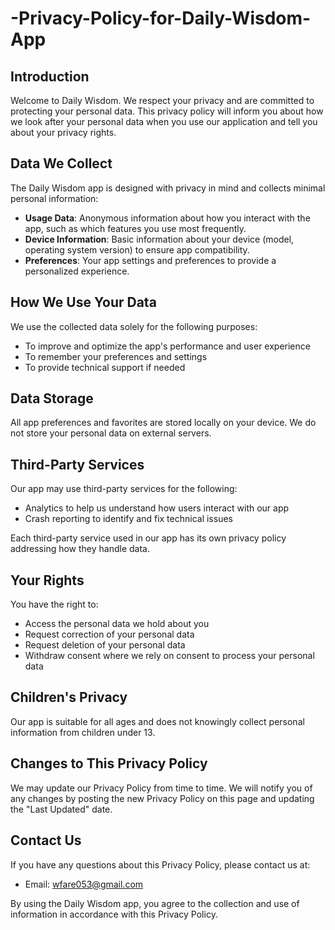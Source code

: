 # -Privacy-Policy-for-Daily-Wisdom-App

## Introduction
Welcome to Daily Wisdom. We respect your privacy and are committed to protecting your personal data. This privacy policy will inform you about how we look after your personal data when you use our application and tell you about your privacy rights.

## Data We Collect
The Daily Wisdom app is designed with privacy in mind and collects minimal personal information:

- **Usage Data**: Anonymous information about how you interact with the app, such as which features you use most frequently.
- **Device Information**: Basic information about your device (model, operating system version) to ensure app compatibility.
- **Preferences**: Your app settings and preferences to provide a personalized experience.

## How We Use Your Data
We use the collected data solely for the following purposes:
- To improve and optimize the app's performance and user experience
- To remember your preferences and settings
- To provide technical support if needed

## Data Storage
All app preferences and favorites are stored locally on your device. We do not store your personal data on external servers.

## Third-Party Services
Our app may use third-party services for the following:
- Analytics to help us understand how users interact with our app
- Crash reporting to identify and fix technical issues

Each third-party service used in our app has its own privacy policy addressing how they handle data.

## Your Rights
You have the right to:
- Access the personal data we hold about you
- Request correction of your personal data
- Request deletion of your personal data
- Withdraw consent where we rely on consent to process your personal data

## Children's Privacy
Our app is suitable for all ages and does not knowingly collect personal information from children under 13.

## Changes to This Privacy Policy
We may update our Privacy Policy from time to time. We will notify you of any changes by posting the new Privacy Policy on this page and updating the "Last Updated" date.

## Contact Us
If you have any questions about this Privacy Policy, please contact us at:
- Email: wfare053@gmail.com

By using the Daily Wisdom app, you agree to the collection and use of information in accordance with this Privacy Policy.
